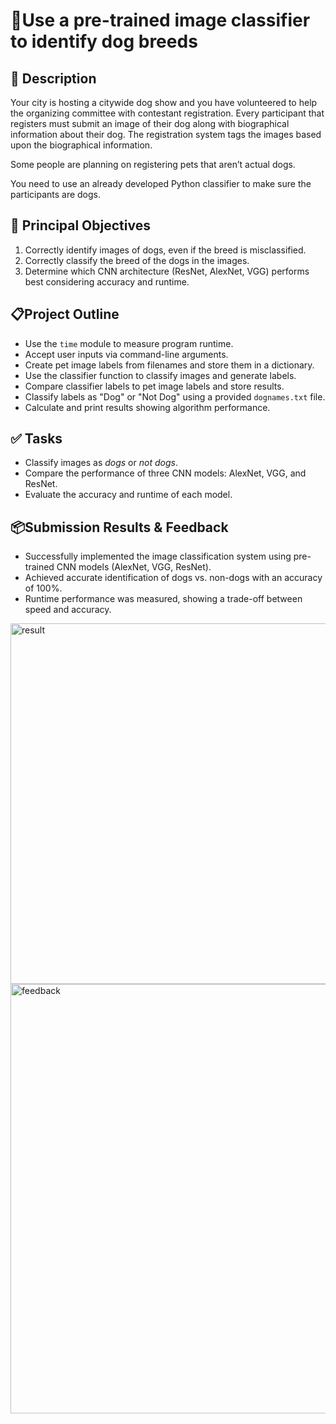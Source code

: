 # 📌Use a pre-trained image classifier to identify dog breeds

## 📝 Description
Your city is hosting a citywide dog show and you have volunteered to help the organizing committee with contestant registration. Every participant that registers must submit an image of their dog along with biographical information about their dog. The registration system tags the images based upon the biographical information.

Some people are planning on registering pets that aren’t actual dogs.

You need to use an already developed Python classifier to make sure the participants are dogs.

## 🎯 Principal Objectives
1. Correctly identify images of dogs, even if the breed is misclassified.  
2. Correctly classify the breed of the dogs in the images.  
3. Determine which CNN architecture (ResNet, AlexNet, VGG) performs best considering accuracy and runtime.

## 📋Project Outline
- Use the `time` module to measure program runtime.  
- Accept user inputs via command-line arguments.  
- Create pet image labels from filenames and store them in a dictionary.  
- Use the classifier function to classify images and generate labels.  
- Compare classifier labels to pet image labels and store results.  
- Classify labels as "Dog" or "Not Dog" using a provided `dognames.txt` file.  
- Calculate and print results showing algorithm performance.

## ✅ Tasks

- Classify images as *dogs* or *not dogs*.
- Compare the performance of three CNN models: AlexNet, VGG, and ResNet.
- Evaluate the accuracy and runtime of each model.

## 📦Submission Results & Feedback

- Successfully implemented the image classification system using pre-trained CNN models (AlexNet, VGG, ResNet).
- Achieved accurate identification of dogs vs. non-dogs with an accuracy of 100%.
- Runtime performance was measured, showing a trade-off between speed and accuracy.

<img width="837" height="577" alt="result" src="https://github.com/user-attachments/assets/25ad36d2-a358-4005-bedc-02c425a05c13" />



<img width="839" height="687" alt="feedback" src="https://github.com/user-attachments/assets/fe88f16f-281c-49b7-a268-505b6d8fe80b" />



